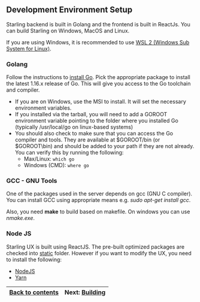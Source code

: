 
## Development Environment Setup ##

Starling backend is built in Golang and the frontend is built in ReactJs.
You can build Starling on Windows, MacOS and Linux.

If you are using Windows, it is recommended to use [WSL 2 (Windows Sub System for Linux)](https://docs.microsoft.com/en-us/windows/wsl/install-win10).    

### Golang ###
Follow the instructions to [install Go](https://golang.org/doc/install). Pick the appropriate package to install the
latest 1.16.x release of Go. This will give you access to the Go toolchain and compiler.

- If you are on Windows, use the MSI to install. It will set the necessary environment variables.
- If you installed via the tarball, you will need to add a GOROOT environment variable pointing to the
  folder where you installed Go (typically /usr/local/go on linux-based systems)
- You should also check to make sure that you can access the Go compiler and tools. They are available at $GOROOT/bin
  (or $GOROOT\bin) and should be added to your path if they are not already. You can verify this by running the following:
    - Max/Linux: `which go`
    - Windows (CMD): `where go`

### GCC - GNU Tools ###
One of the packages used in the server depends on gcc (GNU C compiler).
You can install GCC using appropriate means e.g. *sudo apt-get install gcc*.

Also, you need **make** to build based on makefile. On windows you can use *nmake.exe*.

### Node JS ###
Starling UX is built using ReactJS. The pre-built optimized packages are checked into [static](pkg/serving/static) folder.
However if you want to modify the UX, you need to install the following:
- [NodeJS](https://nodejs.org/en/download/)
- [Yarn](https://yarnpkg.com/getting-started/install)

[Back to contents](../Readme.md) | Next: [Building](build.md)
---------------------------------|---------------------------
